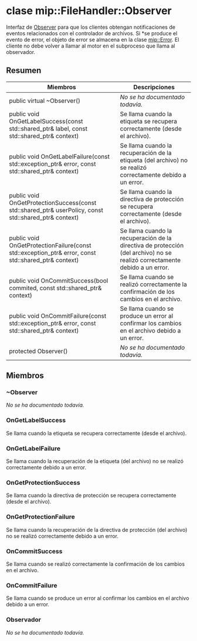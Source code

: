 # <a name="class-mipfilehandlerobserver"></a>clase mip::FileHandler::Observer 
Interfaz de [Observer](class_mip_filehandler_observer.md) para que los clientes obtengan notificaciones de eventos relacionados con el controlador de archivos.
Si *se produce el evento de error, el objeto de error se almacena en la clase [mip::Error](class_mip_error.md). El cliente no debe volver a llamar al motor en el subproceso que llama al observador.
  
## <a name="summary"></a>Resumen
 Miembros                        | Descripciones                                
--------------------------------|---------------------------------------------
 public virtual ~Observer()  | _No se ha documentado todavía._
public void OnGetLabelSuccess(const std::shared_ptr<ContentLabel>& label, const std::shared_ptr<void>& context)  |  Se llama cuando la etiqueta se recupera correctamente (desde el archivo).
public void OnGetLabelFailure(const std::exception_ptr& error, const std::shared_ptr<void>& context)  |  Se llama cuando la recuperación de la etiqueta (del archivo) no se realizó correctamente debido a un error.
public void OnGetProtectionSuccess(const std::shared_ptr<UserPolicy>& userPolicy, const std::shared_ptr<void>& context)  |  Se llama cuando la directiva de protección se recupera correctamente (desde el archivo).
public void OnGetProtectionFailure(const std::exception_ptr& error, const std::shared_ptr<void>& context)  |  Se llama cuando la recuperación de la directiva de protección (del archivo) no se realizó correctamente debido a un error.
public void OnCommitSuccess(bool commited, const std::shared_ptr<void>& context)  |  Se llama cuando se realizó correctamente la confirmación de los cambios en el archivo.
public void OnCommitFailure(const std::exception_ptr& error, const std::shared_ptr<void>& context)  |  Se llama cuando se produce un error al confirmar los cambios en el archivo debido a un error.
 protected Observer()  | _No se ha documentado todavía._
  
## <a name="members"></a>Miembros
  
### <a name="observer"></a>~Observer
_No se ha documentado todavía._

  
### <a name="ongetlabelsuccess"></a>OnGetLabelSuccess
Se llama cuando la etiqueta se recupera correctamente (desde el archivo).
  
### <a name="ongetlabelfailure"></a>OnGetLabelFailure
Se llama cuando la recuperación de la etiqueta (del archivo) no se realizó correctamente debido a un error.
  
### <a name="ongetprotectionsuccess"></a>OnGetProtectionSuccess
Se llama cuando la directiva de protección se recupera correctamente (desde el archivo).
  
### <a name="ongetprotectionfailure"></a>OnGetProtectionFailure
Se llama cuando la recuperación de la directiva de protección (del archivo) no se realizó correctamente debido a un error.
  
### <a name="oncommitsuccess"></a>OnCommitSuccess
Se llama cuando se realizó correctamente la confirmación de los cambios en el archivo.
  
### <a name="oncommitfailure"></a>OnCommitFailure
Se llama cuando se produce un error al confirmar los cambios en el archivo debido a un error.
  
### <a name="observer"></a>Observador
_No se ha documentado todavía._
